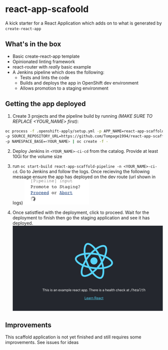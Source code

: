 # react-app-scafoold

A kick starter for a React Application which adds on to what is generated by `create-react-app`

## What's in the box

- Basic create-react-app template
- Opinionated linting framework
- react-router with *really* basic example
- A Jenkins pipeline which does the following:
  - Tests and lints the code
  - Builds and deploys the app in OpenShift dev environment
  - Allows promotion to a staging environment

## Getting the app deployed

1. Create 3 projects and the pipeline build by running *(MAKE SURE TO REPLACE <YOUR_NAME> first)*:
```sh
oc process -f .openshift-apply/setup.yml -p APP_NAME=react-app-scaffold \
-p SOURCE_REPOSITORY_URL=https://github.com/Tompage1994/react-app-scaffold.git \
-p NAMESPACE_BASE=<YOUR_NAME> | oc create -f -
```

2. Deploy Jenkins in `<YOUR_NAME>-ci-cd` from the catalog. Provide at least 10Gi for the volume size

3. run `oc start-build react-app-scaffold-pipeline -n <YOUR_NAME>-ci-cd`. Go to Jenkins and follow the logs. Once recieving the following message ensure the app has deployed on the dev route (url shown in logs)
![Jenkins asks whether to promote](assets/jenkins_proceed.png)

4. Once satistfied with the deployment, click to proceed. Wait for the deployment to finish then go the staging application and see it has deployed.
![Homepage](assets/homepage.png)

## Improvements
This scaffold application is not yet finished and still requires some improvements. See issues for ideas